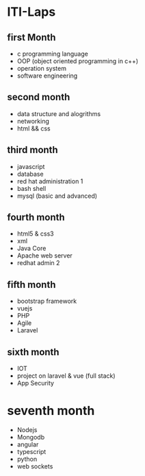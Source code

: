 # ITI-Laps
## first Month
- c programming language
- OOP (object oriented programming in c++)
- operation system
- software engineering
## second month
- data structure and alogrithms 
- networking
- html && css
## third month
- javascript
- database
- red hat administration 1
- bash shell 
- mysql (basic and advanced)
## fourth month
- html5 & css3
- xml 
- Java Core
- Apache web server
- redhat admin 2
## fifth month 
- bootstrap framework
- vuejs
- PHP
- Agile 
- Laravel
## sixth month
- IOT
- project on laravel & vue (full stack)
- App Security
# seventh month
- Nodejs
- Mongodb
- angular
- typescript
- python
- web sockets
  










